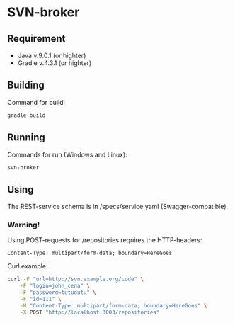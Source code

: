 # SVN-broker

## Requirement
* Java v.9.0.1 (or highter)
* Gradle v.4.3.1 (or highter)

## Building
Command for build:
``` bash
gradle build
```

## Running
Commands for run (Windows and Linux):
``` bash
svn-broker
```

## Using
The REST-service schema is in /specs/service.yaml (Swagger-compatible).

### Warning!
Using POST-requests for /repositories requires the HTTP-headers:
```
Content-Type: multipart/form-data; boundary=HereGoes
```
Curl example:
``` bash
curl -F "url=http://svn.example.org/code" \
    -F "login=john_cena" \
    -F "password=tutudutu" \
    -F "id=111" \
    -H "Content-Type: multipart/form-data; boundary=HereGoes" \
    -X POST "http://localhost:3003/repositories"
```